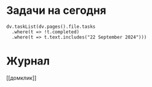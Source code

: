 # Задачи на сегодня

```dataviewjs
dv.taskList(dv.pages().file.tasks 
  .where(t => !t.completed)
  .where(t => t.text.includes("22 September 2024")))
```
# Журнал
[[домклик]] 
